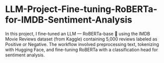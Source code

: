 # LLM-Project-Fine-tuning-RoBERTa-for-IMDB-Sentiment-Analysis
In this project, I fine-tuned an LLM — RoBERTa-base 🤖 using the IMDB Movie Reviews dataset (from Kaggle) containing 5,000 reviews labeled as Positive or Negative. The workflow involved preprocessing text, tokenizing with Hugging Face, and fine-tuning RoBERTa with a classification head for sentiment analysis. 
